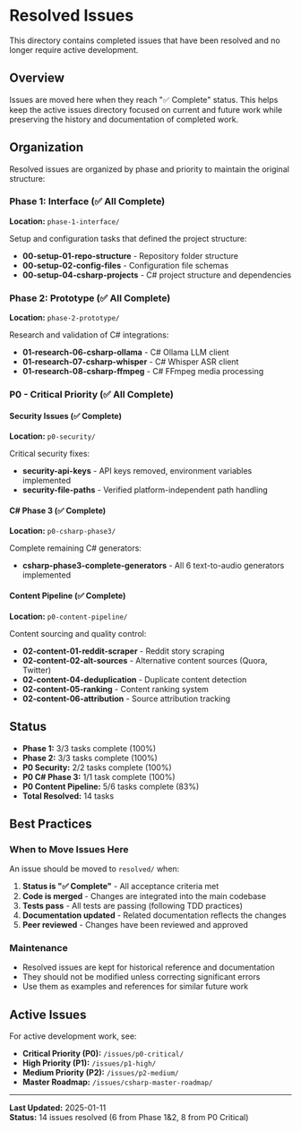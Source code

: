 # Resolved Issues

This directory contains completed issues that have been resolved and no longer require active development.

## Overview

Issues are moved here when they reach "✅ Complete" status. This helps keep the active issues directory focused on current and future work while preserving the history and documentation of completed work.

## Organization

Resolved issues are organized by phase and priority to maintain the original structure:

### Phase 1: Interface (✅ All Complete)
**Location:** `phase-1-interface/`

Setup and configuration tasks that defined the project structure:
- **00-setup-01-repo-structure** - Repository folder structure
- **00-setup-02-config-files** - Configuration file schemas
- **00-setup-04-csharp-projects** - C# project structure and dependencies

### Phase 2: Prototype (✅ All Complete)
**Location:** `phase-2-prototype/`

Research and validation of C# integrations:
- **01-research-06-csharp-ollama** - C# Ollama LLM client
- **01-research-07-csharp-whisper** - C# Whisper ASR client
- **01-research-08-csharp-ffmpeg** - C# FFmpeg media processing

### P0 - Critical Priority (✅ All Complete)

#### Security Issues (✅ Complete)
**Location:** `p0-security/`

Critical security fixes:
- **security-api-keys** - API keys removed, environment variables implemented
- **security-file-paths** - Verified platform-independent path handling

#### C# Phase 3 (✅ Complete)
**Location:** `p0-csharp-phase3/`

Complete remaining C# generators:
- **csharp-phase3-complete-generators** - All 6 text-to-audio generators implemented

#### Content Pipeline (✅ Complete)
**Location:** `p0-content-pipeline/`

Content sourcing and quality control:
- **02-content-01-reddit-scraper** - Reddit story scraping
- **02-content-02-alt-sources** - Alternative content sources (Quora, Twitter)
- **02-content-04-deduplication** - Duplicate content detection
- **02-content-05-ranking** - Content ranking system
- **02-content-06-attribution** - Source attribution tracking

## Status

- **Phase 1:** 3/3 tasks complete (100%)
- **Phase 2:** 3/3 tasks complete (100%)
- **P0 Security:** 2/2 tasks complete (100%)
- **P0 C# Phase 3:** 1/1 task complete (100%)
- **P0 Content Pipeline:** 5/6 tasks complete (83%)
- **Total Resolved:** 14 tasks

## Best Practices

### When to Move Issues Here

An issue should be moved to `resolved/` when:
1. **Status is "✅ Complete"** - All acceptance criteria met
2. **Code is merged** - Changes are integrated into the main codebase
3. **Tests pass** - All tests are passing (following TDD practices)
4. **Documentation updated** - Related documentation reflects the changes
5. **Peer reviewed** - Changes have been reviewed and approved

### Maintenance

- Resolved issues are kept for historical reference and documentation
- They should not be modified unless correcting significant errors
- Use them as examples and references for similar future work

## Active Issues

For active development work, see:
- **Critical Priority (P0):** `/issues/p0-critical/`
- **High Priority (P1):** `/issues/p1-high/`
- **Medium Priority (P2):** `/issues/p2-medium/`
- **Master Roadmap:** `/issues/csharp-master-roadmap/`

---

**Last Updated:** 2025-01-11  
**Status:** 14 issues resolved (6 from Phase 1&2, 8 from P0 Critical)
